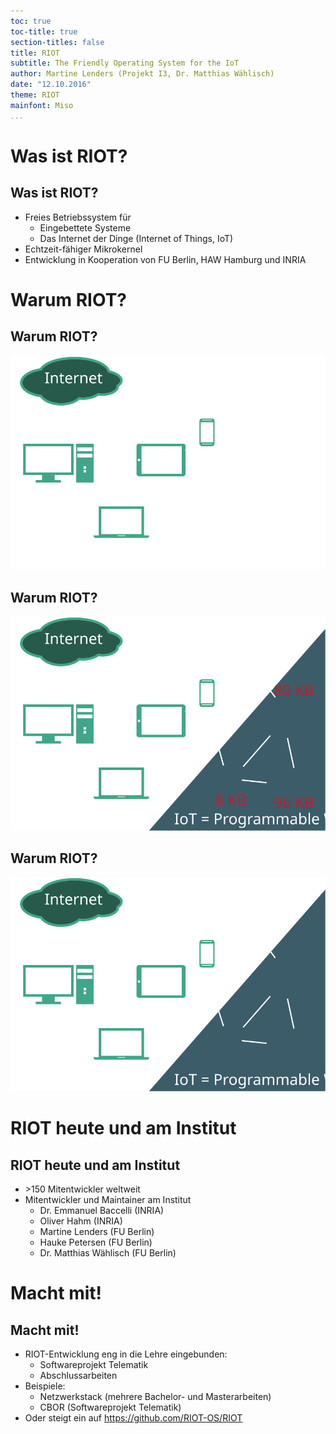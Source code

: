 ```yaml
---
toc: true
toc-title: true
section-titles: false
title: RIOT
subtitle: The Friendly Operating System for the IoT
author: Martine Lenders (Projekt I3, Dr. Matthias Wählisch)
date: "12.10.2016"
theme: RIOT
mainfont: Miso
...
```


# Was ist RIOT?
## Was ist RIOT?
* Freies Betriebssystem für
    - Eingebettete Systeme
    - Das Internet der Dinge (Internet of Things, IoT)
* Echtzeit-fähiger Mikrokernel
* Entwicklung in Kooperation von FU Berlin, HAW Hamburg und INRIA

# Warum RIOT?
## Warum RIOT?
![](graphics/why-riot-1.svg)

## Warum RIOT?
![](graphics/why-riot-2.svg)

## Warum RIOT?
![](graphics/why-riot-3.svg)

# RIOT heute und am Institut
## RIOT heute und am Institut
* \>150 Mitentwickler weltweit
* Mitentwickler und Maintainer am Institut
    - Dr. Emmanuel Baccelli (INRIA)
    - Oliver Hahm (INRIA)
    - Martine Lenders (FU Berlin)
    - Hauke Petersen (FU Berlin)
    - Dr. Matthias Wählisch (FU Berlin)

# Macht mit!
## Macht mit!
* RIOT-Entwicklung eng in die Lehre eingebunden:
    * Softwareprojekt Telematik
    * Abschlussarbeiten
* Beispiele:
    * Netzwerkstack (mehrere Bachelor- und Masterarbeiten)
    * CBOR (Softwareprojekt Telematik)
* Oder steigt ein auf https://github.com/RIOT-OS/RIOT
